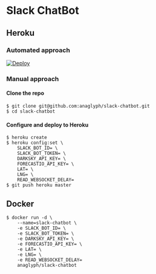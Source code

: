 # Slack ChatBot

## Heroku

### Automated approach

[![Deploy](https://www.herokucdn.com/deploy/button.svg)](https://heroku.com/deploy?template=https://github.com/anaglyph/slack-chatbot)

### Manual approach

#### Clone the repo

```
$ git clone git@github.com:anaglyph/slack-chatbot.git
$ cd slack-chatbot
```

#### Configure and deploy to Heroku

```
$ heroku create
$ heroku config:set \
    SLACK_BOT_ID= \
    SLACK_BOT_TOKEN= \
    DARKSKY_API_KEY= \
    FORECASTIO_API_KEY= \
    LAT= \
    LNG= \
    READ_WEBSOCKET_DELAY=
$ git push heroku master
```

## Docker

```
$ docker run -d \
    --name=slack-chatbot \
    -e SLACK_BOT_ID= \
    -e SLACK_BOT_TOKEN= \
    -e DARKSKY_API_KEY= \
    -e FORECASTIO_API_KEY= \
    -e LAT= \
    -e LNG= \
    -e READ_WEBSOCKET_DELAY=
    anaglyph/slack-chatbot
```
